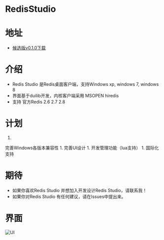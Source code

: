 RedisStudio
===========
# 地址
-
  [候选版v0.1.0下载](https://github.com/cinience/RedisStudio/blob/master/package/RedisStudio-V0.1.0.zip?raw=true,"候选版v0.1.0")  
  
# 介绍
- 
  Redis Studio 是Redis桌面客户端，支持Windows xp, windows 7, windows 8
- 
  界面基于duilib开发，内核客户端采用 MSOPEN hiredis
-
  支持 官方Redis 2.6 2.7 2.8 

# 计划
1. 
  完善Windows各版本兼容性
1. 
  完善UI设计
1. 
  开发管理功能（lua支持）
1. 
  国际化支持

 
# 期待
-  
  如果你喜欢Redis Studio 并想加入开发设计Redis Studio，请联系我！
- 
  如果你对Redis Studio 有任何建议，请在Issues中提出来。

# 界面

![UI](https://raw.githubusercontent.com/cinience/RedisStudio/master/package/redis.png "RedisStudio UI")
